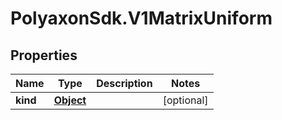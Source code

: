 # PolyaxonSdk.V1MatrixUniform

## Properties

Name | Type | Description | Notes
------------ | ------------- | ------------- | -------------
**kind** | [**Object**](.md) |  | [optional] 


